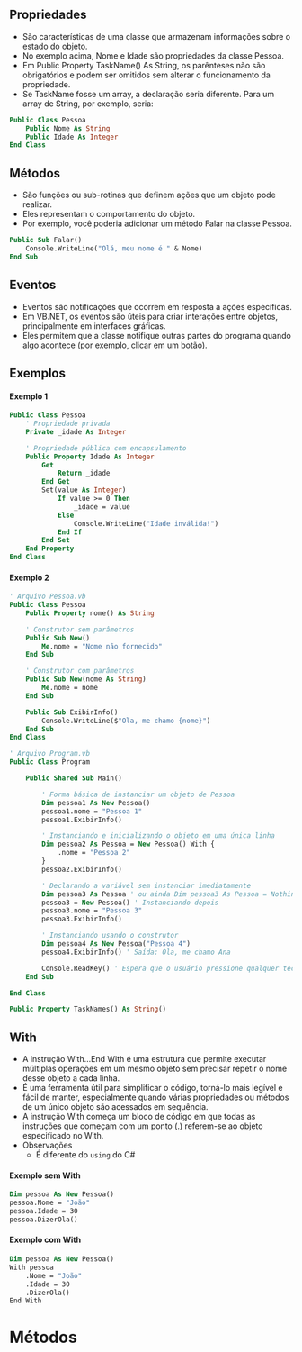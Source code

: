 ## Propriedades

- São características de uma classe que armazenam informações sobre o estado do objeto. 
- No exemplo acima, Nome e Idade são propriedades da classe Pessoa.
- Em Public Property TaskName() As String, os parênteses não são obrigatórios e podem ser omitidos sem alterar o funcionamento da propriedade.
- Se TaskName fosse um array, a declaração seria diferente. Para um array de String, por exemplo, seria:

~~~vb
Public Class Pessoa
    Public Nome As String
    Public Idade As Integer
End Class
~~~

## Métodos

- São funções ou sub-rotinas que definem ações que um objeto pode realizar. 
- Eles representam o comportamento do objeto. 
- Por exemplo, você poderia adicionar um método Falar na classe Pessoa.

~~~vb
Public Sub Falar()
    Console.WriteLine("Olá, meu nome é " & Nome)
End Sub
~~~

## Eventos

- Eventos são notificações que ocorrem em resposta a ações específicas. 
- Em VB.NET, os eventos são úteis para criar interações entre objetos, principalmente em interfaces gráficas. 
- Eles permitem que a classe notifique outras partes do programa quando algo acontece (por exemplo, clicar em um botão).

## Exemplos

#### Exemplo 1

~~~vb
Public Class Pessoa
    ' Propriedade privada
    Private _idade As Integer

    ' Propriedade pública com encapsulamento
    Public Property Idade As Integer
        Get
            Return _idade
        End Get
        Set(value As Integer)
            If value >= 0 Then
                _idade = value
            Else
                Console.WriteLine("Idade inválida!")
            End If
        End Set
    End Property
End Class
~~~

#### Exemplo 2

~~~vb
' Arquivo Pessoa.vb
Public Class Pessoa
    Public Property nome() As String

    ' Construtor sem parâmetros
    Public Sub New()
        Me.nome = "Nome não fornecido"
    End Sub

    ' Construtor com parâmetros
    Public Sub New(nome As String)
        Me.nome = nome
    End Sub

    Public Sub ExibirInfo()
        Console.WriteLine($"Ola, me chamo {nome}")
    End Sub
End Class
~~~

~~~vb
' Arquivo Program.vb
Public Class Program

    Public Shared Sub Main()

        ' Forma básica de instanciar um objeto de Pessoa
        Dim pessoa1 As New Pessoa()
        pessoa1.nome = "Pessoa 1"
        pessoa1.ExibirInfo()

        ' Instanciando e inicializando o objeto em uma única linha
        Dim pessoa2 As Pessoa = New Pessoa() With {
            .nome = "Pessoa 2"
        }
        pessoa2.ExibirInfo()

        ' Declarando a variável sem instanciar imediatamente
        Dim pessoa3 As Pessoa ' ou ainda Dim pessoa3 As Pessoa = Nothing
        pessoa3 = New Pessoa() ' Instanciando depois
        pessoa3.nome = "Pessoa 3"
        pessoa3.ExibirInfo()

        ' Instanciando usando o construtor
        Dim pessoa4 As New Pessoa("Pessoa 4")
        pessoa4.ExibirInfo() ' Saída: Ola, me chamo Ana

        Console.ReadKey() ' Espera que o usuário pressione qualquer tecla para continuar
    End Sub

End Class
~~~

~~~vb
Public Property TaskNames() As String()
~~~

## With

- A instrução With...End With é uma estrutura que permite executar múltiplas operações em um mesmo objeto sem precisar repetir o nome desse objeto a cada linha.
- É uma ferramenta útil para simplificar o código, torná-lo mais legível e fácil de manter, especialmente quando várias propriedades ou métodos de um único objeto são acessados em sequência.
- A instrução With começa um bloco de código em que todas as instruções que começam com um ponto (.) referem-se ao objeto especificado no With.
- Observações
    - É diferente do ```using``` do C#

#### Exemplo sem With

~~~vb
Dim pessoa As New Pessoa()
pessoa.Nome = "João"
pessoa.Idade = 30
pessoa.DizerOla()
~~~

#### Exemplo com With

~~~vb
Dim pessoa As New Pessoa()
With pessoa
    .Nome = "João"
    .Idade = 30
    .DizerOla()
End With
~~~

# Métodos

